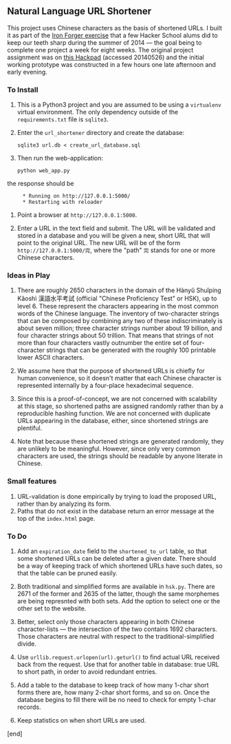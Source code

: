 ## Natural Language URL Shortener

This project uses Chinese characters as the basis of shortened URLs. I built it as part of the [Iron Forger exercise](https://hackpad.com/Iron-Forger-kEmauANGcV5) that a few Hacker School alums did to keep our teeth sharp during the summer of 2014 — the goal being to complete one project a week for eight weeks. The original project assignment was on [this Hackpad](https://hackpad.com/Build-a-url-shortener-JbagqacCoon) (accessed 20140526) and the initial working prototype was constructed in a few hours one late afternoon and early evening.

### To Install

 1. This is a Python3 project and you are assumed to be using a `virtualenv` virtual environment. The only dependency outside of the `requirements.txt` file is `sqlite3`.

 1. Enter the `url_shortener` directory and create the database:

        sqlite3 url.db < create_url_database.sql

 1. Then run the web-application:

        python web_app.py

   the response should be

         * Running on http://127.0.0.1:5000/
         * Restarting with reloader
   
 1. Point a browser at `http://127.0.0.1:5000`. 

 1. Enter a URL in the text field and submit. The URL will be validated and stored in a database and you will be given a new, short URL that will point to the original URL. The new URL will be of the form `http://127.0.0.1:5000/完`, where the "path" `完` stands for one or more Chinese characters.

### Ideas in Play

 1. There are roughly 2650 characters in the domain of the Hànyǔ Shuǐpíng Kǎoshì 漢語水平考試 (official "Chinese Proficiency Test" or HSK), up to level 6. These represent the characters appearing in the most common words of the Chinese language. The inventory of two-character strings that can be composed by combining any two of these indiscriminately is about seven million; three character strings number about 19 billion, and four character strings about 50 trillion. That means that strings of not more than four characters vastly outnumber the entire set of four-character strings that can be generated with the roughly 100 printable lower ASCII characters.

 1. We assume here that the purpose of shortened URLs is chiefly for human convenience, so it doesn't matter that each Chinese character is represented internally by a four-place hexadecimal sequence.

 1. Since this is a proof-of-concept, we are not concerned with scalability at this stage, so shortened paths are assigned randomly rather than by a reproducible hashing function. We are not concerned with duplicate URLs appearing in the database, either, since shortened strings are plentiful.

 1. Note that because these shortened strings are generated randomly, they are unlikely to be meaningful. However, since only very common characters are used, the strings should be readable by anyone literate in Chinese.

### Small features

 1. URL-validation is done empirically by trying to load the proposed URL, rather than by analyzing its form.
 1. Paths that do not exist in the database return an error message at the top of the `index.html` page.


### To Do

 1. Add an `expiration_date` field to the `shortened_to_url` table, so that some shortened URLs can be deleted after a given date. There should be a way of keeping track of which shortened URLs have such dates, so that the table can be pruned easily.

 1. Both traditional and simplified forms are available in `hsk.py`. There are 2671 of the former and 2635 of the latter, though the same morphemes are being represnted with both sets. Add the option to select one or the other set to the website. 

 1. Better, select only those characters appearing in both Chinese character-lists — the intersection of the two contains 1692 characters. Those characters are neutral with respect to the traditional-simplified divide.

 1. Use `urllib.request.urlopen(url).geturl()` to find actual URL received back from the request. Use that for another table in database: true URL to short path, in order to avoid redundant entries.

 1. Add a table to the database to keep track of how many 1-char short forms there are, how many 2-char short forms, and so on. Once the database begins to fill there will be no need to check for empty 1-char records.

 1. Keep statistics on when short URLs are used.

[end]
